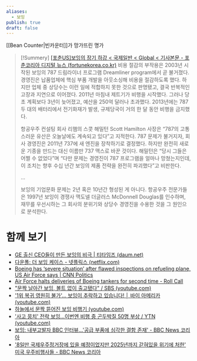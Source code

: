 ```yaml
---
aliases:
  - 보잉
publish: true
draft: false
---
```

[[Bean Counter|빈카운터]]가 망가뜨린 명가

> [!Summery] [[포춘US]보잉의 장기 하강 < 국제일반 < Global < 기사본문 - 포춘코리아 디지털 뉴스 (fortunekorea.co.kr)](https://www.fortunekorea.co.kr/news/articleView.html?idxno=12203&fbclid=IwY2xjawFXQAVleHRuA2FlbQIxMAABHZL0Q0vypx08UGg5vdW3pif7m7fbcJjL3k1m5krRFn9zXnoC8GXuTB17Cg_aem_NK2GGNNIIRxD-b5tUjMALA)
> 비용 절감의 부작용은 2003년 시작된 보잉의 787 드림라이너 프로그램 Dreamliner program에서 곧 불거졌다. 경영진은 납품업체에 핵심 부품 개발을 아웃소싱해 비용을 절감하도록 했다. 하지만 업체 중 상당수는 이런 일에 적합하지 못한 것으로 판명됐고, 결국 반복적인 고장과 지연으로 이어졌다. 2011년 마침내 제트기가 비행을 시작했다. 그러나 당초 계획보다 3년이 늦어졌고, 예산을 250억 달러나 초과했다. 2013년에는 787 두 대의 배터리에서 전기화재가 발생, 규제당국이 거의 한 달 동안 비행을 금지했다.
> 
> 항공우주 컨설팅 회사 리햄의 스콧 해밀턴 Scott Hamilton 사장은 “787의 고통스러운 유산은 오늘날에도 계속되고 있다”고 지적한다. 787 문제가 불거지자, 회사 경영진은 2011년 737에 새 엔진을 장착하기로 결정했다. 하지만 완전히 새로운 기종을 만드는 대신 이름만 737 맥스로 바꾼 것이다. 해밀턴은 “당시 그들은 어쩔 수 없었다”며 “다만 문제는 경영진이 787 프로그램을 얼마나 망쳤는지인데, 이 조치는 향후 수십 년간 보잉의 제품 전략을 완전히 파괴했다”고 비판한다.
>  
>  ...
>  
> 보잉의 기업문화 문제는 2년 혹은 10년간 형성된 게 아니다. 항공우주 전문가들은 1997년 보잉이 경쟁사 맥도넬 더글러스 McDonnell Douglas를 인수하며, 재무를 우선시하는 그 회사의 분위기와 상당수 경영진을 수용한 것을 그 원인으로 분석한다.

# 함께 보기
- [GE 출신 CEO들이 만든 보잉의 비극 | 티타임즈 (daum.net)](https://v.daum.net/v/5e202c3eca835a181486ba36?fbclid=IwZXh0bgNhZW0CMTAAAR2S9ENL8qcdPFBoOb3Vt6Yn-5u323CYy95NZuZK0RZ_c156AvBl7kwdewo_aem_NK2GGNNIIRxD-b5tUjMALA)
- [다운폴: 더 보잉 케이스 - 넷플릭스 (netflix.com)](https://www.netflix.com/title/81272421?fbclid=IwY2xjawFXQItleHRuA2FlbQIxMAABHXGORjyCGneYnzQESJXl6n8EVFnUDNONNWRfCPptlZ04E4mpPnH9Y46nJA_aem_sKvSrRWFFIKXpdrChhcoVA)
- [Boeing has ‘severe situation’ after flawed inspections on refueling plane, US Air Force says | CNN Politics](https://edition.cnn.com/2019/03/14/politics/air-force-boeing-refueling-plane/index.html?fbclid=IwY2xjawFXQKFleHRuA2FlbQIxMAABHXGORjyCGneYnzQESJXl6n8EVFnUDNONNWRfCPptlZ04E4mpPnH9Y46nJA_aem_sKvSrRWFFIKXpdrChhcoVA)
- [Air Force halts deliveries of Boeing tankers for second time - Roll Call](https://rollcall.com/2019/04/02/air-force-halts-deliveries-of-boeing-tankers-for-second-time/?fbclid=IwY2xjawFXQLNleHRuA2FlbQIxMAABHRkUTVJvLLixrHhTet8XdC_YZMpwpA3FFEdcDV8r8N-ZnV0VgRS0y18A9Q_aem_aHfpuXizNeRECNCQAhoSpw)
- ["문짝 날아간 보잉, 볼트 없이 출고됐다" / SBS (youtube.com)](https://www.youtube.com/watch?v=l8pqH_oBkMQ)
- ['1위 복귀 영원히 불가'… 보잉이 추락하고 있습니다! │ 바이 아메리카 (youtube.com)](https://www.youtube.com/watch?v=VEEA0aT6DlU)
- [하늘에서 문짝 뜯어진 보잉 비행기 (youtube.com)](https://www.youtube.com/watch?v=kOb5VDlunLA)
- ['사고 뭉치' 전락 보잉...이번엔 비행 중 곤두박질 50명 부상 / YTN (youtube.com)](https://www.youtube.com/watch?v=ylE1jLZm54Q)
- [보잉: 내부고발자 BBC 인터뷰...'공급 부품에 심각한 결함 존재' - BBC News 코리아](https://www.bbc.com/korean/articles/crgywpd243xo?fbclid=IwY2xjawFXQPpleHRuA2FlbQIxMAABHR85FfVRi_Iov_fuAbISZ4EVNW6h0AkdvLtMm7TVBcowAsKITku7zdi_aA_aem_eNI_VQLI94MOisbAjg2Gsg)
- ['8일만 국제우주정거장에 있을 예정이었지만 2025년까지 갇혀있을 위기에 처한' 미국 우주비행사들 - BBC News 코리아](https://www.bbc.com/korean/articles/cly8rw7kywko?at_campaign_type=owned&at_format=link&at_bbc_team=editorial&at_campaign=Social_Flow&at_link_origin=BBC_news_Korean&at_ptr_name=facebook_page&at_link_type=web_link&at_link_id=A3EA0DEE-561F-11EF-AB1F-FDEAA51FE403&at_medium=social&fbclid=IwY2xjawFXQQFleHRuA2FlbQIxMAABHRkUTVJvLLixrHhTet8XdC_YZMpwpA3FFEdcDV8r8N-ZnV0VgRS0y18A9Q_aem_aHfpuXizNeRECNCQAhoSpw)

